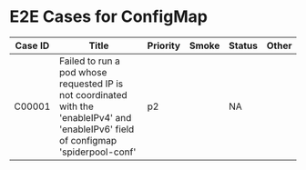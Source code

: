 # E2E Cases for ConfigMap

| Case ID | Title                                                        | Priority | Smoke | Status | Other |
| ------- | ------------------------------------------------------------ | -------- | ----- | ------ | ----- |
| C00001  | Failed to run a pod whose requested IP is not coordinated with the 'enableIPv4' and 'enableIPv6' field of configmap 'spiderpool-conf' | p2       |       | NA     |       |
